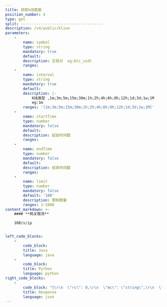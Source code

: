 ```yaml
---
title: 获取k线数据
position_number: 4
type: get
split: -------------------------------------
description: /v4/public/kline
parameters:
    -
        name: symbol
        type: string
        mandatory: true
        default:
        description: 交易对  eg:btc_usdt
        ranges:
    -
        name: interval
        type: string
        mandatory: true
        default:
        description: |-
            K线类型 ,1m;3m;5m;15m;30m;1h;2h;4h;6h;8h;12h;1d;3d;1w;1M
            eg:1m
        ranges: '[1m;3m;5m;15m;30m;1h;2h;4h;6h;8h;12h;1d;3d;1w;1M]'
    -
        name: startTime
        type: number
        mandatory: false
        default:
        description: 起始时间戳
        ranges:
    -
        name: endTime
        type: number
        mandatory: false
        default:
        description: 结束时间戳
        ranges:
    -
        name: limit
        type: number
        mandatory: false
        default: '100'
        description: 限制数量
        ranges: 1~1000
content_markdown: >-
    #### **网关限流**

    100/s/ip


left_code_blocks:
    -
        code_block:
        title: Java
        language: java
    -
        code_block:
        title: Python
        language: python
right_code_blocks:
    -
        code_block: "{\r\n  \"rc\": 0,\r\n  \"mc\": \"string\",\r\n  \"ma\": [\r\n    {}\r\n  ],\r\n  \"result\": [\r\n    {\r\n      \"t\": 1662601014832,  //开盘时间(time)\r\n      \"o\": \"30000\", //开盘价(open)\r\n      \"c\": \"32000\",  //收盘价(close)\r\n      \"h\": \"35000\",  //最高价(high)\r\n      \"l\": \"25000\",  //最低价(low)\r\n      \"q\": \"512\",  //成交量(quantity)\r\n      \"v\": \"15360000\"    //成交额(volume)\r\n    }\r\n  ]\r\n}"
        title: Response
        language: json
---
```

